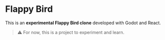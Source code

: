 # Flappy Bird

This is an **experimental Flappy Bird clone** developed with Godot and React.

> ⚠️ For now, this is a project to experiment and learn.
